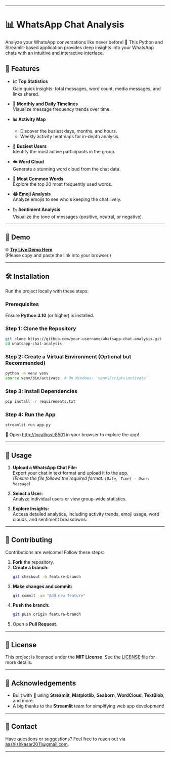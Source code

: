 

---

# 📊 WhatsApp Chat Analysis

Analyze your WhatsApp conversations like never before! 🚀 This Python and Streamlit-based application provides deep insights into your WhatsApp chats with an intuitive and interactive interface.  

## 🌟 Features

- **📈 Top Statistics**  
  Gain quick insights: total messages, word count, media messages, and links shared.

- **📅 Monthly and Daily Timelines**  
  Visualize message frequency trends over time.

- **📊 Activity Map**  
  - Discover the busiest days, months, and hours.  
  - Weekly activity heatmaps for in-depth analysis.

- **👥 Busiest Users**  
  Identify the most active participants in the group.

- **☁️ Word Cloud**  
  Generate a stunning word cloud from the chat data.

- **📝 Most Common Words**  
  Explore the top 20 most frequently used words.

- **😂 Emoji Analysis**  
  Analyze emojis to see who's keeping the chat lively.

- **📉 Sentiment Analysis**  
  Visualize the tone of messages (positive, neutral, or negative).

---

## 🚀 Demo  
🌐 **[Try Live Demo Here](https://whatsapp-chat-analysis-b7ztkmuqysbwinh7ma7vld.streamlit.app/)**  
(Please copy and paste the link into your browser.)

---

## 🛠️ Installation

Run the project locally with these steps:  

### Prerequisites  
Ensure **Python 3.10** (or higher) is installed.

### Step 1: Clone the Repository  
```bash
git clone https://github.com/your-username/whatsapp-chat-analysis.git
cd whatsapp-chat-analysis
```

### Step 2: Create a Virtual Environment (Optional but Recommended)  
```bash
python -m venv venv
source venv/bin/activate  # On Windows: `venv\Scripts\activate`
```

### Step 3: Install Dependencies  
```bash
pip install -r requirements.txt
```

### Step 4: Run the App  
```bash
streamlit run app.py
```
🌟 Open [http://localhost:8501](http://localhost:8501) in your browser to explore the app!

---

## 📂 Usage

1. **Upload a WhatsApp Chat File:**  
   Export your chat in text format and upload it to the app.  
   *(Ensure the file follows the required format: `[Date, Time] - User: Message`)*  

2. **Select a User:**  
   Analyze individual users or view group-wide statistics.  

3. **Explore Insights:**  
   Access detailed analytics, including activity trends, emoji usage, word clouds, and sentiment breakdowns.

---

## 🤝 Contributing

Contributions are welcome! Follow these steps:  
1. **Fork** the repository.  
2. **Create a branch:**  
   ```bash
   git checkout -b feature-branch
   ```  
3. **Make changes and commit:**  
   ```bash
   git commit -am "Add new feature"
   ```  
4. **Push the branch:**  
   ```bash
   git push origin feature-branch
   ```  
5. Open a **Pull Request**.

---

## 📜 License

This project is licensed under the **MIT License**. See the [LICENSE](LICENSE) file for more details.

---

## 🙏 Acknowledgements

- Built with 💖 using **Streamlit**, **Matplotlib**, **Seaborn**, **WordCloud**, **TextBlob**, and more.  
- A big thanks to the **Streamlit** team for simplifying web app development!

---

## 📧 Contact

Have questions or suggestions? Feel free to reach out via aashishkasar2011@gmail.com.  

--- 

